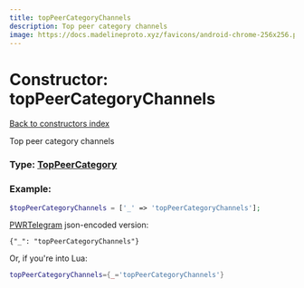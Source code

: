 ```yaml
---
title: topPeerCategoryChannels
description: Top peer category channels
image: https://docs.madelineproto.xyz/favicons/android-chrome-256x256.png
---
```

# Constructor: topPeerCategoryChannels  
[Back to constructors index](index.md)



Top peer category channels




### Type: [TopPeerCategory](../types/TopPeerCategory.md)


### Example:

```php
$topPeerCategoryChannels = ['_' => 'topPeerCategoryChannels'];
```  

[PWRTelegram](https://pwrtelegram.xyz) json-encoded version:

```
{"_": "topPeerCategoryChannels"}
```


Or, if you're into Lua:

```lua
topPeerCategoryChannels={_='topPeerCategoryChannels'}

```


